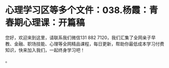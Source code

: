 # 心理学习区等多个文件：038.杨霞：青春期心理课：开篇稿

您好，欢迎来到这里，请联系我们微信131 882 7120，我们汇集了全网亲子早教、金融、职场技能、心理等全网精品课程，每日更新，帮助你最低成本学习付费知识，快来加入我们，一起终身学习吧！

。